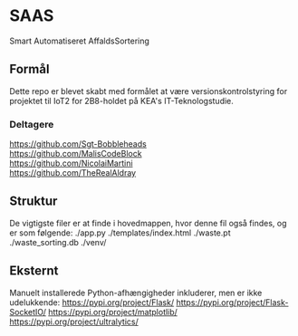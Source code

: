 # SAAS
Smart Automatiseret AffaldsSortering
## Formål
Dette repo er blevet skabt med formålet at være versionskontrolstyring for projektet til IoT2 for 2B8-holdet på KEA's IT-Teknologstudie.
### Deltagere
https://github.com/Sgt-Bobbleheads  
https://github.com/MalisCodeBlock  
https://github.com/NicolaiMartini  
https://github.com/TheRealAldray  

## Struktur
De vigtigste filer er at finde i hovedmappen, hvor denne fil også findes, og er som følgende:
./app.py
./templates/index.html
./waste.pt
./waste_sorting.db
./venv/

## Eksternt
Manuelt installerede Python-afhængigheder inkluderer, men er ikke udelukkende:
https://pypi.org/project/Flask/
https://pypi.org/project/Flask-SocketIO/
https://pypi.org/project/matplotlib/
https://pypi.org/project/ultralytics/
